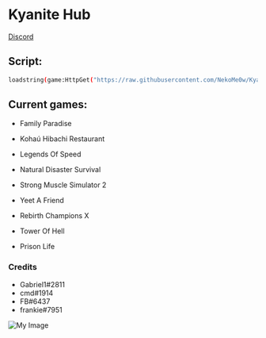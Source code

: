 
# Kyanite Hub

[Discord](https://discord.gg/hmdFC4GvMU)
## Script:
```bash
loadstring(game:HttpGet("https://raw.githubusercontent.com/NekoMe0w/KyaniteHub/main/loader.lua", true))()
```
## Current games:

- Family Paradise

- Kohaú Hibachi Restaurant

- Legends Of Speed

- Natural Disaster Survival

- Strong Muscle Simulator 2

- Yeet A Friend

- Rebirth Champions X

- Tower Of Hell

- Prison Life

### Credits
- Gabriel1#2811
- cmd#1914
- FB#6437
- frankie#7951

![My Image](../[images/my-image.jpg](https://i.imgur.com/HsjUTz1.png)https://i.imgur.com/HsjUTz1.png)
